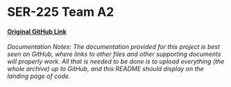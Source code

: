 # SER-225 Team A2
#### [Original GitHub Link](https://github.com/LittleTealeaf/SER-225-Team-A2)
*Documentation Notes: The documentation provided for this project is best seen on GitHub, where links to other files and other supporting documents will properly work. All that is needed to be done is to upload everything (the whole archive) up to GitHub, and this README should display on the landing page of code.*